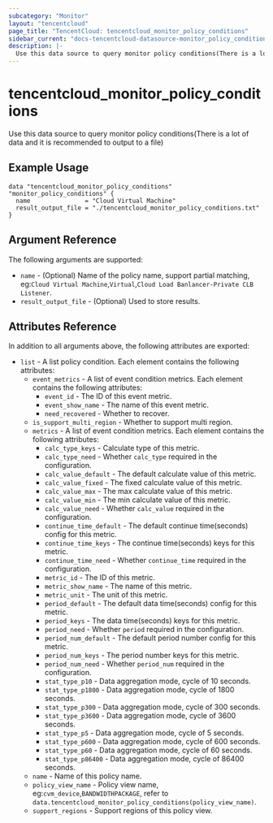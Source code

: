 ```yaml
---
subcategory: "Monitor"
layout: "tencentcloud"
page_title: "TencentCloud: tencentcloud_monitor_policy_conditions"
sidebar_current: "docs-tencentcloud-datasource-monitor_policy_conditions"
description: |-
  Use this data source to query monitor policy conditions(There is a lot of data and it is recommended to output to a file)
---
```


# tencentcloud_monitor_policy_conditions

Use this data source to query monitor policy conditions(There is a lot of data and it is recommended to output to a file)

## Example Usage

```hcl
data "tencentcloud_monitor_policy_conditions" "monitor_policy_conditions" {
  name               = "Cloud Virtual Machine"
  result_output_file = "./tencentcloud_monitor_policy_conditions.txt"
}
```

## Argument Reference

The following arguments are supported:

* `name` - (Optional) Name of the policy name, support partial matching, eg:`Cloud Virtual Machine`,`Virtual`,`Cloud Load Banlancer-Private CLB Listener`.
* `result_output_file` - (Optional) Used to store results.

## Attributes Reference

In addition to all arguments above, the following attributes are exported:

* `list` - A list policy condition. Each element contains the following attributes:
  * `event_metrics` - A list of event condition metrics. Each element contains the following attributes:
    * `event_id` - The ID of this event metric.
    * `event_show_name` - The name of this event metric.
    * `need_recovered` - Whether to recover.
  * `is_support_multi_region` - Whether to support multi region.
  * `metrics` - A list of event condition metrics. Each element contains the following attributes:
    * `calc_type_keys` - Calculate type of this metric.
    * `calc_type_need` - Whether `calc_type` required in the configuration.
    * `calc_value_default` - The default calculate value of this metric.
    * `calc_value_fixed` - The fixed calculate value of this metric.
    * `calc_value_max` - The max calculate value of this metric.
    * `calc_value_min` - The min calculate value of this metric.
    * `calc_value_need` - Whether `calc_value` required in the configuration.
    * `continue_time_default` - The default continue time(seconds) config for this metric.
    * `continue_time_keys` - The continue time(seconds) keys for this metric.
    * `continue_time_need` - Whether `continue_time` required in the configuration.
    * `metric_id` - The ID of this metric.
    * `metric_show_name` - The name of this metric.
    * `metric_unit` - The unit of this metric.
    * `period_default` - The default data time(seconds) config for this metric.
    * `period_keys` - The data time(seconds) keys for this metric.
    * `period_need` - Whether `period` required in the configuration.
    * `period_num_default` - The default period number config for this metric.
    * `period_num_keys` - The period number keys for this metric.
    * `period_num_need` - Whether `period_num` required in the configuration.
    * `stat_type_p10` - Data aggregation mode, cycle of 10 seconds.
    * `stat_type_p1800` - Data aggregation mode, cycle of 1800 seconds.
    * `stat_type_p300` - Data aggregation mode, cycle of 300 seconds.
    * `stat_type_p3600` - Data aggregation mode, cycle of 3600 seconds.
    * `stat_type_p5` - Data aggregation mode, cycle of 5 seconds.
    * `stat_type_p600` - Data aggregation mode, cycle of 600 seconds.
    * `stat_type_p60` - Data aggregation mode, cycle of 60 seconds.
    * `stat_type_p86400` - Data aggregation mode, cycle of 86400 seconds.
  * `name` - Name of this policy name.
  * `policy_view_name` - Policy view name, eg:`cvm_device`,`BANDWIDTHPACKAGE`, refer to `data.tencentcloud_monitor_policy_conditions(policy_view_name)`.
  * `support_regions` - Support regions of this policy view.


